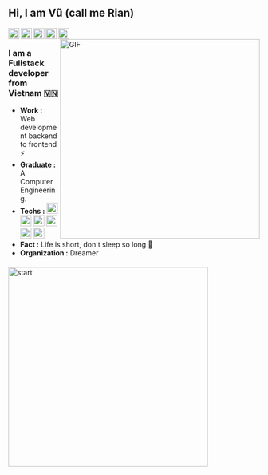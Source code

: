 ## Hi, I am Vũ (call me Rian)

<a href="https://twitter.com/vyquocvu">
  <img align="left" alt="Vu's Twitter" width="22px" src="https://cdn.jsdelivr.net/npm/simple-icons@v3/icons/twitter.svg" />
</a>
<a href="https://www.linkedin.com/in/vyquocvu">
  <img align="left" alt="Vu's Linkdein" width="22px" src="https://cdn.jsdelivr.net/npm/simple-icons@v3/icons/linkedin.svg" />
</a>
<a href="https://github.com/vyquocvu">
  <img align="left" alt="Vu's Github" width="22px" src="https://cdn.jsdelivr.net/npm/simple-icons@v3/icons/github.svg" />
</a>
<a href="https://t.me/vyquocvu">
  <img align="left" alt="Vu's Telegram" width="22px" src="https://cdn.jsdelivr.net/npm/simple-icons@v3/icons/telegram.svg" />
</a>
<a href="mailto:vyquocvu@gmail.com">
  <img align="left" alt="Vu's mail" width="22px" src="https://cdn.jsdelivr.net/npm/simple-icons@v3/icons/gmail.svg" />
</a>
<br />
<img align="right" alt="GIF" width="400px" src="https://storage.googleapis.com/gweb-uniblog-publish-prod/original_images/Dino_non-birthday_version.gif" />

### I am a Fullstack developer from Vietnam 🇻🇳
-  **Work :** Web development backend to frontend :zap:
-  **Graduate :** A Computer Engineering. 
-  **Techs :** <img alt="html" width="22px" src="https://cdn.jsdelivr.net/npm/simple-icons@v3/icons/ruby.svg" />   <img alt="html" width="22px" src="https://cdn.jsdelivr.net/npm/simple-icons@v3/icons/javascript.svg" />   <img alt="html" width="22px" src="https://cdn.jsdelivr.net/npm/simple-icons@v3/icons/html5.svg" />   <img alt="html" width="22px" src="https://cdn.jsdelivr.net/npm/simple-icons@v3/icons/css3.svg" />   <img alt="html" width="22px" src="https://cdn.jsdelivr.net/npm/simple-icons@v3/icons/linux.svg" />  <img alt="html" width="22px" src="https://cdn.jsdelivr.net/npm/simple-icons@v3/icons/vue-dot-js.svg" /> 
-  **Fact :** Life is short, don't sleep so long :rocket: 
-  **Organization :** Dreamer

####

<img alt="start" width="400px" src="https://github-readme-stats.vercel.app/api?username=vyquocvu&hide=%5B%22contribs%22,%22issues%22%5D&hide_title=true&show_icons=true&hide_border=true" />
